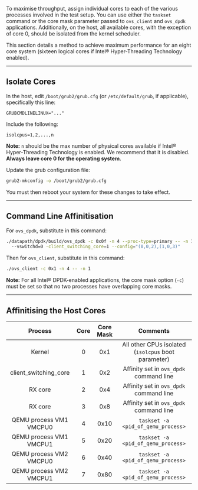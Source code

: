 To maximise throughput, assign individual cores to each of the various processes involved in the test setup. You can use either the `taskset` command or the core mask parameter passed to `ovs_client` and `ovs_dpdk` applications. Additionally, on the host, all available cores, with the exception of core 0, should be isolated from the kernel scheduler.

This section details a method to achieve maximum performance for an eight core system (sixteen logical cores if Intel® Hyper-Threading Technology enabled).

______

## Isolate Cores

In the host, edit `/boot/grub2/grub.cfg` (or `/etc/default/grub`, if applicable), specifically this line:

```
GRUBCMDLINELINUX="..."
```

Include the following:

```
isolcpus=1,2,...,n
```

**Note:** `n` should be the max number of physical cores available if Intel® Hyper-Threading Technology is enabled. We recommend that it is disabled. **Always leave core 0 for the operating system**.

Update the grub configuration file:

```bash
grub2-mkconfig -o /boot/grub2/grub.cfg
```

You must then reboot your system for these changes to take effect.

______

## Command Line Affinitisation

For `ovs_dpdk`, substitute in this command:

```bash
./datapath/dpdk/build/ovs_dpdk -c 0x0f -n 4 --proc-type=primary -- -n 1 -p 0x3 --stats=1
  --vswitchd=0 -client_switching_core=1 --config="(0,0,2),(1,0,3)"
```

Then for `ovs_client`, substitute in this command:

```bash
./ovs_client -c 0x1 -n 4 -- -n 1
```

**Note:** For all Intel® DPDK-enabled applications, the core mask option (`-c`) must be set so that no two processes have overlapping core masks.

______

## Affinitising the Host Cores

| Process | Core | Core Mask | Comments |
|:-------:|:----:|:---------:|:--------:|
|Kernel           | 0 | 0x1 |All other CPUs isolated (`isolcpus` boot parameter)|
|client_switching_core  | 1 | 0x2 |Affinity set in `ovs_dpdk` command line |
|RX core          | 2 | 0x4 |Affinity set in `ovs_dpdk` command line |
|RX core          | 3 | 0x8 |Affinity set in `ovs_dpdk` command line |
|QEMU process VM1 VMCPU0 | 4 | 0x10 |`taskset -a <pid_of_qemu_process>` |
|QEMU process VM1 VMCPU1 | 5 | 0x20 |`taskset -a <pid_of_qemu_process>` |
|QEMU process VM2 VMCPU0 | 6 | 0x40 |`taskset -a <pid_of_qemu_process>` |
|QEMU process VM2 VMCPU1 | 7 | 0x80 |`taskset -a <pid_of_qemu_process>` |
